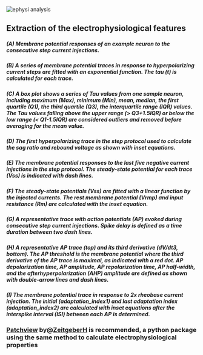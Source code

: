 
![ephysi analysis](https://user-images.githubusercontent.com/42681557/223562990-2256c301-98f6-46b3-85c3-75be18710124.png)
## Extraction of the electrophysiological features

##### (A) Membrane potential responses of an example neuron to the consecutive step current injections.
##### (B) A series of membrane potential traces in response to hyperpolarizing current steps are fitted with an exponential function. The tau (t) is calculated for each trace.
##### (C) A box plot shows a series of Tau values from one sample neuron, including maximum (Max), minimum (Min), mean, median, the first quartile (Q1), the third quartile (Q3), the interquartile range (IQR) values. The Tau values falling above the upper range (> Q3+1.5*IQR) or below the low range (< Q1-1.5*IQR) are considered outliers and removed before averaging for the mean value. 
##### (D) The first hyperpolarizing trace in the step protocol used to calculate the sag ratio and rebound voltage as shown with inset equations. 
##### (E) The membrane potential responses to the last five negative current injections in the step protocol. The steady-state potential for each trace (Vss) is indicated with dash lines.  
##### (F) The steady-state potentials (Vss) are fitted with a linear function by the injected currents. The rest membrane potential (Vrmp) and input resistance (Rm) are calculated with the inset equation.  
##### (G) A representative trace with action potentials (AP) evoked during consecutive step current injections. Spike delay is defined as a time duration between two dash lines. 
##### (H) A representative AP trace (top) and its third derivative (dV/dt3, bottom). The AP threshold is the membrane potential where the third derivative of the AP trace is maximal, as indicated with a red dot. AP depolarization time, AP amplitude, AP repolarization time, AP half-width, and the afterhyperpolarization (AHP) amplitude are defined as shown with double-arrow lines and dash lines. 
##### (I) The membrane potential trace in response to 2x rheobase current injection. The initial (adaptation_index1) and last adaptation index (adaptation_index2) are calculated with inset equations after the interspike interval (ISI) between each AP is determined. 

### [Patchview](https://github.com/ZeitgeberH/patchview) by@[ZeitgeberH](https://github.com/ZeitgeberH) is recommended, a python package using the same method to calculate electrophysiological properties

